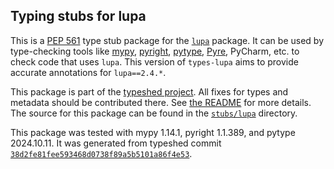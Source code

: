 ## Typing stubs for lupa

This is a [PEP 561](https://peps.python.org/pep-0561/)
type stub package for the [`lupa`](https://github.com/scoder/lupa) package.
It can be used by type-checking tools like
[mypy](https://github.com/python/mypy/),
[pyright](https://github.com/microsoft/pyright),
[pytype](https://github.com/google/pytype/),
[Pyre](https://pyre-check.org/),
PyCharm, etc. to check code that uses `lupa`. This version of
`types-lupa` aims to provide accurate annotations for
`lupa==2.4.*`.

This package is part of the [typeshed project](https://github.com/python/typeshed).
All fixes for types and metadata should be contributed there.
See [the README](https://github.com/python/typeshed/blob/main/README.md)
for more details. The source for this package can be found in the
[`stubs/lupa`](https://github.com/python/typeshed/tree/main/stubs/lupa)
directory.

This package was tested with
mypy 1.14.1,
pyright 1.1.389,
and pytype 2024.10.11.
It was generated from typeshed commit
[`38d2fe81fee593468d0738f89a5b5101a86f4e53`](https://github.com/python/typeshed/commit/38d2fe81fee593468d0738f89a5b5101a86f4e53).